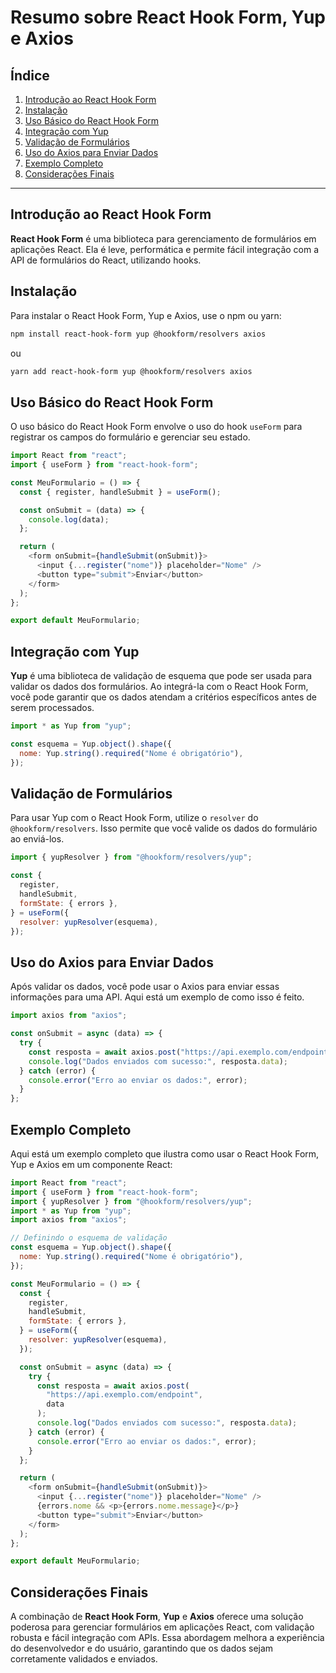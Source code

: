 # Resumo sobre React Hook Form, Yup e Axios

## Índice

1. [Introdução ao React Hook Form](#introdução-ao-react-hook-form)
2. [Instalação](#instalação)
3. [Uso Básico do React Hook Form](#uso-básico-do-react-hook-form)
4. [Integração com Yup](#integração-com-yup)
5. [Validação de Formulários](#validação-de-formulários)
6. [Uso do Axios para Enviar Dados](#uso-do-axios-para-enviar-dados)
7. [Exemplo Completo](#exemplo-completo)
8. [Considerações Finais](#considerações-finais)

---

## Introdução ao React Hook Form

**React Hook Form** é uma biblioteca para gerenciamento de formulários em aplicações React. Ela é leve, performática e permite fácil integração com a API de formulários do React, utilizando hooks.

## Instalação

Para instalar o React Hook Form, Yup e Axios, use o npm ou yarn:

```bash
npm install react-hook-form yup @hookform/resolvers axios
```

ou

```bash
yarn add react-hook-form yup @hookform/resolvers axios
```

## Uso Básico do React Hook Form

O uso básico do React Hook Form envolve o uso do hook `useForm` para registrar os campos do formulário e gerenciar seu estado.

```javascript
import React from "react";
import { useForm } from "react-hook-form";

const MeuFormulario = () => {
  const { register, handleSubmit } = useForm();

  const onSubmit = (data) => {
    console.log(data);
  };

  return (
    <form onSubmit={handleSubmit(onSubmit)}>
      <input {...register("nome")} placeholder="Nome" />
      <button type="submit">Enviar</button>
    </form>
  );
};

export default MeuFormulario;
```

## Integração com Yup

**Yup** é uma biblioteca de validação de esquema que pode ser usada para validar os dados dos formulários. Ao integrá-la com o React Hook Form, você pode garantir que os dados atendam a critérios específicos antes de serem processados.

```javascript
import * as Yup from "yup";

const esquema = Yup.object().shape({
  nome: Yup.string().required("Nome é obrigatório"),
});
```

## Validação de Formulários

Para usar Yup com o React Hook Form, utilize o `resolver` do `@hookform/resolvers`. Isso permite que você valide os dados do formulário ao enviá-los.

```javascript
import { yupResolver } from "@hookform/resolvers/yup";

const {
  register,
  handleSubmit,
  formState: { errors },
} = useForm({
  resolver: yupResolver(esquema),
});
```

## Uso do Axios para Enviar Dados

Após validar os dados, você pode usar o Axios para enviar essas informações para uma API. Aqui está um exemplo de como isso é feito.

```javascript
import axios from "axios";

const onSubmit = async (data) => {
  try {
    const resposta = await axios.post("https://api.exemplo.com/endpoint", data);
    console.log("Dados enviados com sucesso:", resposta.data);
  } catch (error) {
    console.error("Erro ao enviar os dados:", error);
  }
};
```

## Exemplo Completo

Aqui está um exemplo completo que ilustra como usar o React Hook Form, Yup e Axios em um componente React:

```javascript
import React from "react";
import { useForm } from "react-hook-form";
import { yupResolver } from "@hookform/resolvers/yup";
import * as Yup from "yup";
import axios from "axios";

// Definindo o esquema de validação
const esquema = Yup.object().shape({
  nome: Yup.string().required("Nome é obrigatório"),
});

const MeuFormulario = () => {
  const {
    register,
    handleSubmit,
    formState: { errors },
  } = useForm({
    resolver: yupResolver(esquema),
  });

  const onSubmit = async (data) => {
    try {
      const resposta = await axios.post(
        "https://api.exemplo.com/endpoint",
        data
      );
      console.log("Dados enviados com sucesso:", resposta.data);
    } catch (error) {
      console.error("Erro ao enviar os dados:", error);
    }
  };

  return (
    <form onSubmit={handleSubmit(onSubmit)}>
      <input {...register("nome")} placeholder="Nome" />
      {errors.nome && <p>{errors.nome.message}</p>}
      <button type="submit">Enviar</button>
    </form>
  );
};

export default MeuFormulario;
```

## Considerações Finais

A combinação de **React Hook Form**, **Yup** e **Axios** oferece uma solução poderosa para gerenciar formulários em aplicações React, com validação robusta e fácil integração com APIs. Essa abordagem melhora a experiência do desenvolvedor e do usuário, garantindo que os dados sejam corretamente validados e enviados.
